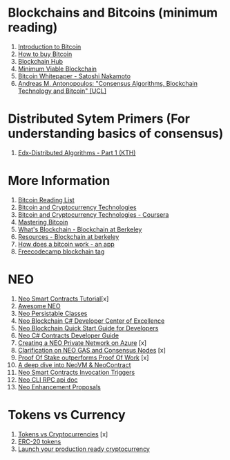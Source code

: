 # Blockchains and Bitcoins (minimum reading)
1. [Introduction to Bitcoin](https://www.youtube.com/watch?v=l1si5ZWLgy0)
2. [How to buy Bitcoin](https://blockchainhub.net/how-to-buy-bitcoin/)
3. [Blockchain Hub](https://blockchainhub.net)
4. [Minimum Viable Blockchain](https://www.igvita.com/2014/05/05/minimum-viable-block-chain/)
5. [Bitcoin Whitepaper - Satoshi Nakamoto](https://bitcoin.org/bitcoin.pdf)
6. [Andreas M. Antonopoulos: "Consensus Algorithms, Blockchain Technology and Bitcoin" [UCL]](https://www.youtube.com/watch?time_continue=10&v=sE7998qfjgk)

# Distributed Sytem Primers (For understanding basics of consensus)
1. [Edx-Distributed Algorithms - Part 1 (KTH)](https://1drv.ms/f/s!AlF-FwHcgUGjjPQYp-RRB8aMz5Z1CQ)

# More Information
1. [Bitcoin Reading List](https://github.com/jashmenn/bitcoin-reading-list)
2. [Bitcoin and Cryptocurrency Technologies](http://bitcoinbook.cs.princeton.edu/)
3. [Bitcoin and Cryptocurrency Technologies - Coursera](https://www.coursera.org/learn/cryptocurrency#)
4. [Mastering Bitcoin](https://github.com/bitcoinbook/bitcoinbook)
5. [What's Blockchain - Blockchain at Berkeley](https://drive.google.com/file/d/0ByBe1QJVC-EJS25EeVA4T1E3N28/view)
6. [Resources - Blockchain at berkeley](https://blockchain.berkeley.edu/resources/)
7. [How does a bitcoin work - an app](https://medium.freecodecamp.org/how-does-blockchain-really-work-i-built-an-app-to-show-you-6b70cd4caf7d)
8. [Freecodecamp blockchain tag](https://medium.freecodecamp.org/tagged/blockchain)

# NEO
1. [Neo Smart Contracts Tutorial](https://medium.com/coinmonks/neo-smart-contracts-tutorial-helloworld-13ecc19b31fe)[x]
2. [Awesome NEO](https://github.com/CityOfZion/awesome-neo)
3. [Neo Persistable Classes](https://www.youtube.com/watch?v=Nj4-m2o94VEe)
4. [Neo Blockchain C# Developer Center of Excellence](https://github.com/mwherman2000/neo-csharpcoe/blob/master/README.md)
5. [Neo Blockchain Quick Start Guide for Developers](https://github.com/mwherman2000/neo-dotnetquickstart/blob/master/EN-us/00-prerequisites.md)
6. [Neo C# Contracts Developer Guide](https://github.com/mwherman2000/neo-csguide)
7. [Creating a NEO Private Network on Azure](https://medium.com/@gubanotorious/creating-a-neo-blockchain-hosted-private-network-on-microsoft-azure-in-under-30-minutes-4d38c6bf6f3c) [x]
8. [Clarification on NEO GAS and Consensus Nodes](https://medium.com/@MalcolmLerider/clarification-on-neo-gas-and-consensus-nodes-aa94d4f4b09) [x]
9. [Proof Of Stake outperforms Proof Of Work](https://hackernoon.com/is-bft-consensus-effective-for-proof-of-stake-blockchain-implementations-dc01f429d225) [x]
10. [A deep dive into NeoVM & NeoContract](https://medium.com/neo-smart-economy/a-deep-dive-into-neovm-neocontract-e470c2c3afb0)
11. [Neo Smart Contracts Invocation Triggers](https://medium.com/coinmonks/neo-smart-contracts-invocation-triggers-490f945902e1)
12. [Neo CLI RPC api doc](https://github.com/neo-project/docs/blob/master/en-us/node/cli/2.7.4/api.md?utf8=%E2%9C%93)
13. [Neo Enhancement Proposals](https://github.com/neo-project/proposals)

# Tokens vs Currency
1. [Tokens vs Cryptocurrencies](https://medium.com/@stream_space/tokens-vs-cryptocurrencies-a22046202dc0) [x]
2. [ERC-20 tokens](https://www.coindesk.com/ethereums-erc-20-tokens-rage-anyway/)
3. [Launch your production ready cryptocurrency](https://hackernoon.com/how-to-launch-your-own-production-ready-cryptocurrency-ab97cb773371)

